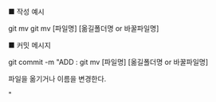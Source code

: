 ■ 작성 예시

git mv git mv [파일명] [옮길폴더명 or 바꿀파일명]

■ 커밋 메시지

git commit -m "ADD : git mv [파일명] [옮길폴더명 or 바꿀파일명]

파일을 옮기거나 이름을 변경한다.

"

